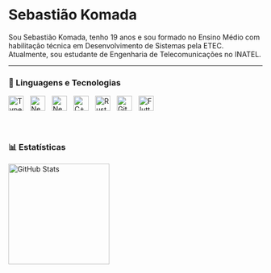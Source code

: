 # Sebastião Komada


Sou Sebastião Komada, tenho 19 anos e sou formado no Ensino Médio com habilitação técnica em Desenvolvimento de Sistemas pela ETEC. Atualmente, sou estudante de Engenharia de Telecomunicações no INATEL.

---
### 🤖 Linguagens e Tecnologias

<img 
  align="left" 
  alt="TypeScript" 
  title="TypeScript" 
  width="30px" 
  style="padding-right: 10px;" 
  src="https://cdn.jsdelivr.net/gh/devicons/devicon/icons/typescript/typescript-original.svg" 
/>
<img 
  align="left" 
  alt="Next.js" 
  title="Next.js" 
  width="30px" 
  style="padding-right: 10px;" 
  src="https://cdn.jsdelivr.net/gh/devicons/devicon/icons/nextjs/nextjs-original.svg" 
/>
<img 
  align="left" 
  alt="NestJS" 
  title="NestJS" 
  width="30px" 
  style="padding-right: 10px;" 
  src="https://nestjs.com/img/logo-small.svg" 
/>
<img 
  align="left" 
  alt="C++" 
  title="C++" 
  width="30px" 
  style="padding-right: 10px;" 
  src="https://cdn.jsdelivr.net/gh/devicons/devicon/icons/cplusplus/cplusplus-original.svg" 
/>
<img 
  align="left" 
  alt="Rust" 
  title="Rust" 
  width="30px" 
  style="padding-right: 10px;" 
  src="https://cdn.jsdelivr.net/gh/devicons/devicon/icons/rust/rust-original.svg" 
/>
<img 
  align="left" 
  alt="Git" 
  title="Git" 
  width="30px" 
  style="padding-right: 10px;" 
  src="https://cdn.jsdelivr.net/gh/devicons/devicon/icons/git/git-original.svg" 
/>
<img 
  align="left" 
  alt="Flutter" 
  title="Flutter" 
  width="30px" 
  style="padding-right: 10px;" 
  src="https://cdn.jsdelivr.net/gh/devicons/devicon/icons/flutter/flutter-original.svg" 
/>


<br/><br/>
<br/>
<br/>

### 📊 Estatísticas

<img 
      align="left" 
      alt="GitHub Stats" 
      height="200" 
      src="https://github-readme-stats.vercel.app/api/top-langs/?username=SebastiaoKomada&theme=tokyonight&layout=compact&custom_title=Tecnologias&langs_count=9" 
  />

</p>
